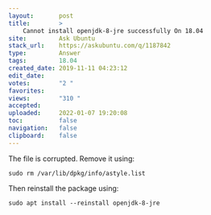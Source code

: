 ```yaml
---
layout:       post
title:        >
    Cannot install openjdk-8-jre successfully On 18.04
site:         Ask Ubuntu
stack_url:    https://askubuntu.com/q/1187842
type:         Answer
tags:         18.04
created_date: 2019-11-11 04:23:12
edit_date:    
votes:        "2 "
favorites:    
views:        "310 "
accepted:     
uploaded:     2022-01-07 19:20:08
toc:          false
navigation:   false
clipboard:    false
---
```


The file is corrupted. Remove it using:

``` 
sudo rm /var/lib/dpkg/info/astyle.list

```

Then reinstall the package using:

``` 
sudo apt install --reinstall openjdk-8-jre

```
